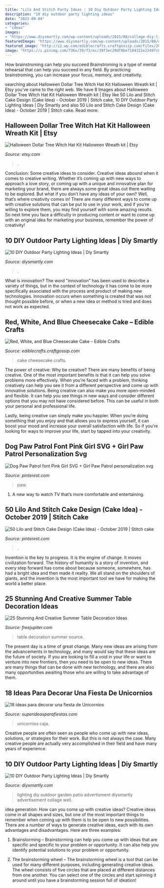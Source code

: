 ```yaml
---
title: "Lilo And Stitch Party Ideas : 10 Diy Outdoor Party Lighting Ideas"
description: "10 diy outdoor party lighting ideas"
date: "2022-09-04"
categories:
- "ideas"
images:
- "https://www.diysmartly.com/wp-content/uploads/2015/08/collage-diy-lighting-1024x573.jpg"
featuredImage: "https://www.diysmartly.com/wp-content/uploads/2015/08/collage-diy-lighting-1024x573.jpg"
featured_image: "http://i2.wp.com/ediblecrafts.craftgossip.com/files/2016/06/Red-White-and-Blue-Cheesecake-Cake-Recipe-from-RecipeGirl.com_.jpg?fit=600%2C900"
image: "https://i.pinimg.com/736x/39/f3/ec/39f3ec29df0be7184322e22497c63435.jpg"
---
```



How brainstroming can help you succeed
Brainstroming is a type of mental rehearsal that can help you succeed in any field. By practicing brainstroming, you can increase your focus, memory, and creativity.

	

		
searching about Halloween Dollar Tree Witch Hat Kit Halloween Wreath kit | Etsy you've came to the right web. We have 8 Images about Halloween Dollar Tree Witch Hat Kit Halloween Wreath kit | Etsy like 50 Lilo and Stitch Cake Design (Cake Idea) - October 2019 | Stitch cake, 10 DIY Outdoor Party Lighting Ideas | Diy Smartly and also 50 Lilo and Stitch Cake Design (Cake Idea) - October 2019 | Stitch cake. Read more:
		
    
## Halloween Dollar Tree Witch Hat Kit Halloween Wreath Kit | Etsy

<img loading=lazy src="https://i.etsystatic.com/21429265/r/il/c31545/2525079275/il_794xN.2525079275_cze8.jpg" onerror="this.onerror=null;this.src='https://tse3.mm.bing.net/th?id=OIP.5G4_VekPflguSrFYV_G0GwHaMl&amp;pid=15.1';" alt="Halloween Dollar Tree Witch Hat Kit Halloween Wreath kit | Etsy">

_Source: etsy.com_

>. 

	

Conclusion: Some creative ideas to consider.
Creative ideas abound when it comes to creative writing. Whether it’s coming up with new ways to approach a love story, or coming up with a unique and innovative plan for marketing your brand, there are always some great ideas out there waiting to be explored. But what if you don’t have any ideas of your own? Well, that’s where creativity comes in! There are many different ways to come up with creative solutions that can be put to use in your work, and if you’re willing to explore them, you may find yourself with some amazing results. So next time you face a difficulty in producing content or want to come up with an original idea for marketing your business, remember the power of creativity!

    
## 10 DIY Outdoor Party Lighting Ideas | Diy Smartly

<img loading=lazy src="https://www.diysmartly.com/wp-content/uploads/2015/08/collage-diy-lighting-1024x573.jpg" onerror="this.onerror=null;this.src='https://tse4.mm.bing.net/th?id=OIP.tBQobr8REGnUzJprg-GZqwHaEJ&amp;pid=15.1';" alt="10 DIY Outdoor Party Lighting Ideas | Diy Smartly">

_Source: diysmartly.com_

>. 

	

What is innovation?
The word "innovation" has been used to describe a variety of things, but in the context of technology it has come to be more specifically associated with the process and product of making new technologies. Innovation occurs when something is created that was not thought possible before, or when a new idea or method is tried and does not work as expected.

    
## Red, White, And Blue Cheesecake Cake – Edible Crafts

<img loading=lazy src="http://i2.wp.com/ediblecrafts.craftgossip.com/files/2016/06/Red-White-and-Blue-Cheesecake-Cake-Recipe-from-RecipeGirl.com_.jpg?fit=600%2C900" onerror="this.onerror=null;this.src='https://tse3.mm.bing.net/th?id=OIP.kXBPqO8b5l8_ctzyjc7nhgHaLH&amp;pid=15.1';" alt="Red, White, and Blue Cheesecake Cake – Edible Crafts">

_Source: ediblecrafts.craftgossip.com_

>cake cheesecake crafts. 

	

The power of creative: Why be creative?
There are many benefits of being creative. One of the most important benefits is that it can help you solve problems more effectively. When you’re faced with a problem, thinking creatively can help you see it from a different perspective and come up with innovative solutions.
Being creative can also make you more open-minded and flexible. It can help you see things in new ways and consider different options that you may not have considered before. This can be useful in both your personal and professional life.

Lastly, being creative can simply make you happier. When you’re doing something that you enjoy and that allows you to express yourself, it can boost your mood and increase your overall satisfaction with life. So if you’re looking for ways to improve your life, start by tapped into your creativity.

    
## Dog Paw Patrol Font Pink Girl SVG + Girl Paw Patrol Personalization Svg

<img loading=lazy src="https://i.pinimg.com/736x/98/ea/81/98ea817e0a317487662970e9781dc24f.jpg" onerror="this.onerror=null;this.src='https://tse3.mm.bing.net/th?id=OIP.WetcTIuMxdKHQuR_I0mMFQHaLF&amp;pid=15.1';" alt="Dog Paw Patrol font Pink Girl SVG + Girl Paw Patrol personalization svg">

_Source: pinterest.com_

>paw. 

	

1. A new way to watch TV that’s more comfortable and entertaining.

    
## 50 Lilo And Stitch Cake Design (Cake Idea) - October 2019 | Stitch Cake

<img loading=lazy src="https://i.pinimg.com/736x/39/f3/ec/39f3ec29df0be7184322e22497c63435.jpg" onerror="this.onerror=null;this.src='https://tse2.mm.bing.net/th?id=OIP.zhDE5PshdX2TlTd0Tx8IBwHaJ9&amp;pid=15.1';" alt="50 Lilo and Stitch Cake Design (Cake Idea) - October 2019 | Stitch cake">

_Source: pinterest.com_

>. 

	

Invention is the key to progress. It is the engine of change. It moves civilization forward. The history of humanity is a story of invention, and every step forward has come about because someone, somewhere, has had a bright idea and then made it reality. We all stand on the shoulders of giants, and the invention is the most important tool we have for making the world a better place.

    
## 25 Stunning And Creative Summer Table Decoration Ideas

<img loading=lazy src="http://www.freejupiter.com/wp-content/uploads/2018/04/Summer-Table-Decoration-Ideas-4.jpg" onerror="this.onerror=null;this.src='https://tse1.mm.bing.net/th?id=OIP.ic0_hgXOWVaZwJ-yGcirQwHaLH&amp;pid=15.1';" alt="25 Stunning And Creative Summer Table Decoration Ideas">

_Source: freejupiter.com_

>table decoration summer source. 

	

The present day is a time of great change. Many new ideas are arising from the advancements in technology, and many would say that these ideas are the future of society. If you are looking to fill a void in your life or want to venture into new frontiers, then you need to be open to new ideas. There are many things that can be done with new technology, and there are also many opportunities awaiting those who are willing to take advantage of them.

    
## 18 Ideas Para Decorar Una Fiesta De Unicornios

<img loading=lazy src="https://1.bp.blogspot.com/-RUU7ws_HwZE/XgpMotuChHI/AAAAAAAAfpA/EqGIAW6yl_ofKev50jCbywCkfGsdzDfewCLcBGAsYHQ/s1600/4.jpg" onerror="this.onerror=null;this.src='https://tse4.mm.bing.net/th?id=OIP.55akf080ljWwz1OmyAQcPwHaJ4&amp;pid=15.1';" alt="18 ideas para decorar una fiesta de Unicornios">

_Source: superideasparafiestas.com_

>unicornios caja. 

	

Creative people are often seen as people who come up with new ideas, solutions, or strategies for their work. But this is not always the case. Many creative people are actually very accomplished in their field and have many years of experience.

    
## 10 DIY Outdoor Party Lighting Ideas | Diy Smartly

<img loading=lazy src="https://www.diysmartly.com/wp-content/uploads/2015/08/collage-diy-lighting-1024x594.jpg" onerror="this.onerror=null;this.src='https://tse1.mm.bing.net/th?id=OIP.f1HMVM8FyH4rW6shqGAZzwHaES&amp;pid=15.1';" alt="10 DIY Outdoor Party Lighting Ideas | Diy Smartly">

_Source: diysmartly.com_

>lighting diy outdoor garden patio advertisment diysmartly advertisement collage well. 

	

idea generation: How can you come up with creative ideas?
Creative ideas come in all shapes and sizes, but one of the most important things to remember when coming up with them is to be open to new possibilities. There are a number of ways to generate creative ideas, each with its own advantages and disadvantages. Here are three examples:
1. Brainstorming – Brainstorming can help you come up with ideas that are specific and specific to your problem or opportunity. It can also help you identify potential solutions to your problem or opportunity.

2. The brainstorming wheel – The brainstorming wheel is a tool that can be used for many different purposes, including generating creative ideas. The wheel consists of five circles that are placed at different distances from one another. You can select one of the circles and start spinning it around until you have a brainstorming session full of ideation!


